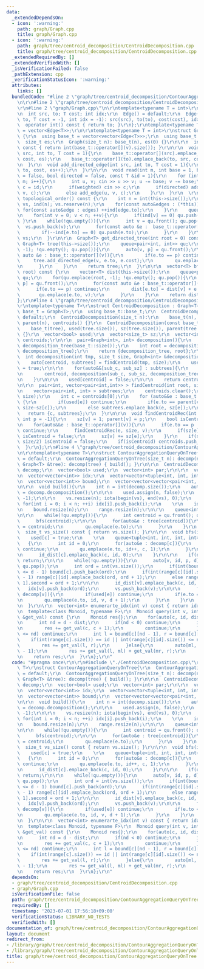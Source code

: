 ```yaml
---
data:
  _extendedDependsOn:
  - icon: ':warning:'
    path: graph/Graph.cpp
    title: graph/Graph.cpp
  - icon: ':warning:'
    path: graph/tree/centroid_decomposition/CentroidDecomposition.cpp
    title: graph/tree/centroid_decomposition/CentroidDecomposition.cpp
  _extendedRequiredBy: []
  _extendedVerifiedWith: []
  _isVerificationFailed: false
  _pathExtension: cpp
  _verificationStatusIcon: ':warning:'
  attributes:
    links: []
  bundledCode: "#line 2 \"graph/tree/centroid_decomposition/ContourAggregationQueryOnTree.cpp\"\
    \n\r\n#line 2 \"graph/tree/centroid_decomposition/CentroidDecomposition.cpp\"\n\
    \r\n#line 2 \"graph/Graph.cpp\"\n\r\ntemplate<typename T = int>\r\nstruct Edge{\r\
    \n  int src, to; T cost; int idx;\r\n  Edge() = default;\r\n  Edge(int src, int\
    \ to, T cost = -1, int idx = -1): src(src), to(to), cost(cost), idx(idx) {}\r\n\
    \  operator int() const { return to; }\r\n};\r\ntemplate<typename T> using Edges\
    \ = vector<Edge<T>>;\r\n\r\ntemplate<typename T = int>\r\nstruct Graph : vector<vector<Edge<T>>>\
    \ {\r\n  using base_t = vector<vector<Edge<T>>>;\r\n  using base_t::base_t;\r\n\
    \  size_t es;\r\n  Graph(size_t n): base_t(n), es(0) {}\r\n\r\n  int deg(int v)\
    \ const { return int(base_t::operator[](v).size()); }\r\n\r\n  void add_edge(int\
    \ src, int to, T cost = 1){\r\n    base_t::operator[](src).emplace_back(src, to,\
    \ cost, es);\r\n    base_t::operator[](to).emplace_back(to, src, cost, es++);\r\
    \n  }\r\n  void add_directed_edge(int src, int to, T cost = 1){\r\n    base_t::operator[](src).emplace_back(src,\
    \ to, cost, es++);\r\n  }\r\n\r\n  void read(int m, int base = 1, bool weighted\
    \ = false, bool directed = false, const T &id = 1){\r\n    for (int i = 0; i <\
    \ m; i++){\r\n      int u, v; cin >> u >> v; u -= base; v -= base;\r\n      T\
    \ c = id;\r\n      if(weighted) cin >> c;\r\n      if(directed) add_directed_edge(u,\
    \ v, c);\r\n      else add_edge(u, v, c);\r\n    }\r\n  }\r\n  \r\n  vector<int>\
    \ topological_order() const {\r\n    int n = int(this->size());\r\n    vector<int>\
    \ vs, ind(n); vs.reserve(n);\r\n    for(const auto&edges : (*this)){\r\n     \
    \ for(const auto&edge : edges) ++ind[edge.to];\r\n    }\r\n    queue<int> qu;\r\
    \n    for(int v = 0; v < n; ++v){\r\n      if(ind[v] == 0) qu.push(v);\r\n   \
    \ }\r\n    while(!qu.empty()){\r\n      int v = qu.front(); qu.pop();\r\n    \
    \  vs.push_back(v);\r\n      for(const auto &e :  base_t::operator[](v)){\r\n\
    \        if(--ind[e.to] == 0) qu.push(e.to);\r\n      }\r\n    }\r\n    return\
    \ vs;\r\n  }\r\n\r\n  Graph<T> get_directed_tree(int root = 0) const {\r\n   \
    \ Graph<T> tree(this->size());\r\n    queue<pair<int, int>> qu;\r\n    for(qu.emplace(root,\
    \ -1); !qu.empty(); qu.pop()){\r\n      auto[v, p] = qu.front();\r\n      for(const\
    \ auto &e : base_t::operator[](v)){\r\n        if(e.to == p) continue;\r\n   \
    \     tree.add_directed_edge(v, e.to, e.cost);\r\n        qu.emplace(e.to, v);\r\
    \n      }\r\n    }\r\n    return tree;\r\n  }\r\n\r\n  vector<T> bfs_dist(int\
    \ root) const {\r\n    vector<T> dist(this->size());\r\n    queue<pair<int, int>>\
    \ qu;\r\n    for(qu.emplace(root, -1); !qu.empty(); qu.pop()){\r\n      auto[v,\
    \ p] = qu.front();\r\n      for(const auto &e : base_t::operator[](v)){\r\n  \
    \      if(e.to == p) continue;\r\n        dist[e.to] = dist[v] + e.cost;\r\n \
    \       qu.emplace(e.to, v);\r\n      }\r\n    }\r\n    return dist;\r\n  }\r\n\
    };\r\n#line 4 \"graph/tree/centroid_decomposition/CentroidDecomposition.cpp\"\n\
    \r\ntemplate<typename T>\r\nstruct CentroidDecomposition : Graph<T>{\r\n  using\
    \ base_t = Graph<T>;\r\n  using base_t::base_t;\r\n  CentroidDecomposition() =\
    \ default;\r\n  CentroidDecomposition(size_t n):\r\n    base_t(n), used(n), sz(n),\
    \ parent(n), centroids() {}\r\n  CentroidDecomposition(const base_t &tree):\r\n\
    \    base_t(tree), used(tree.size()), sz(tree.size()), parent(tree.size()), centroids()\
    \ {}\r\n  vector<bool> used;\r\n  vector<size_t> sz;\r\n  vector<int> parent,\
    \ centroids;\r\n\r\n  pair<Graph<int>, int> decomposition(){\r\n    Graph<int>\
    \ decomposition_tree(base_t::size());\r\n    int root = decomposition(0, base_t::size(),\
    \ decomposition_tree);\r\n    return {decomposition_tree, root};\r\n  }\r\n\r\n\
    \  int decomposition(int tmp, size_t size, Graph<int> &decomposition_tree){\r\n\
    \    auto[centroid, subtrees] = findCentroid(tmp, size);\r\n    used[centroid]\
    \ = true;\r\n\r\n    for(auto&&[sub_c, sub_sz] : subtrees){\r\n      decomposition_tree.add_directed_edge(\r\
    \n        centroid, decomposition(sub_c, sub_sz, decomposition_tree), sub_sz);\r\
    \n    }\r\n\r\n    used[centroid] = false;\r\n\r\n    return centroid;\r\n  }\r\
    \n\r\n  pair<int, vector<pair<int,int>> > findCentroid(int root, size_t size){\r\
    \n    vector<pair<int, int> > subtrees;\r\n    centroids.clear();\r\n    findCentroidRec(root,\
    \ size);\r\n    int c = centroids[0];\r\n    for (auto&&e : base_t::operator[](c))\
    \ {\r\n        if(used[e]) continue;\r\n        if(e.to == parent[c]) subtrees.emplace_back(e,\
    \ size-sz[c]);\r\n        else subtrees.emplace_back(e, sz[e]);\r\n    }\r\n \
    \   return {c, subtrees};\r\n  }\r\n\r\n  void findCentroidRec(int v, size_t size,\
    \ int p = -1){\r\n    sz[v] = 1; parent[v] = p;\r\n    bool isCentroid = true;\r\
    \n    for(auto&&e : base_t::operator[](v)){\r\n      if(e.to == p || used[e])\
    \ continue;\r\n      findCentroidRec(e, size, v);\r\n      if(sz[e] > size/2)\
    \ isCentroid = false;\r\n      sz[v] += sz[e];\r\n    }\r\n    if(size-sz[v] >\
    \ size/2) isCentroid = false;\r\n    if(isCentroid) centroids.push_back(v);\r\n\
    \  }\r\n};\r\n#line 4 \"graph/tree/centroid_decomposition/ContourAggregationQueryOnTree.cpp\"\
    \n\r\ntemplate<typename T>\r\nstruct ContourAggregationQueryOnTree{\r\n  ContourAggregationQueryOnTree()\
    \ = default;\r\n  ContourAggregationQueryOnTree(size_t n): decomp(n) {}\r\n  ContourAggregationQueryOnTree(const\
    \ Graph<T> &tree): decomp(tree) { build(); }\r\n\r\n  CentroidDecomposition<T>\
    \ decomp;\r\n  vector<bool> used;\r\n  vector<int> par;\r\n\r\n  vector<int> vs;\r\
    \n  vector<vector<int>> idx;\r\n  vector<vector<tuple<int, int, int>>> id_dist;\r\
    \n  vector<vector<int>> bound;\r\n  vector<vector<vector<pair<int, int>>>> range;\r\
    \n\r\n  void build(){\r\n    int n = int(decomp.size());\r\n    auto[tree, root]\
    \ = decomp.decomposition();\r\n\r\n    used.assign(n, false);\r\n    par.assign(n,\
    \ -1);\r\n\r\n    vs.resize(n); iota(begin(vs), end(vs), 0);\r\n    idx.resize(n);\
    \ for(int i = 0; i < n; ++i) idx[i].push_back(i);\r\n    \r\n    id_dist.resize(n);\r\
    \n    bound.resize(n);\r\n    range.resize(n);\r\n\r\n    queue<int> qu; qu.push(root);\r\
    \n\r\n    while(!qu.empty()){\r\n      int centroid = qu.front(); qu.pop();\r\n\
    \      bfs(centroid);\r\n\r\n      for(auto&e : tree[centroid]){\r\n        par[e.to]\
    \ = centroid;\r\n        qu.emplace(e.to);\r\n      }\r\n    }\r\n  }\r\n\r\n\
    \  size_t vs_size() const { return vs.size(); }\r\n\r\n  void bfs(int c){\r\n\
    \    used[c] = true;\r\n    \r\n    queue<tuple<int, int, int, int>> qu;\r\n \
    \   {\r\n      int id = 0;\r\n      for(auto&e : decomp[c]){\r\n        if(used[e])\
    \ continue;\r\n        qu.emplace(e.to, id++, c, 1);\r\n      }\r\n      range[c].resize(id);\r\
    \n      id_dist[c].emplace_back(c, id, 0);\r\n    }\r\n\r\n    if(qu.empty())\
    \ return;\r\n\r\n    while(!qu.empty()){\r\n      auto[v, id, p, d] = qu.front();\
    \ qu.pop();\r\n      int ord = int(vs.size());\r\n      if(int(bound[c].size())\
    \ <= d - 1) bound[c].push_back(ord);\r\n      if(int(range[c][id].size()) <= d\
    \ - 1) range[c][id].emplace_back(ord, ord + 1);\r\n      else range[c][id][d -\
    \ 1].second = ord + 1;\r\n\r\n      id_dist[v].emplace_back(c, id, d);\r\n   \
    \   idx[v].push_back(ord);\r\n      vs.push_back(v);\r\n\r\n      for(auto&e :\
    \ decomp[v]){\r\n        if(used[e]) continue;\r\n        if(e.to == p) continue;\r\
    \n        qu.emplace(e.to, id, v, d + 1);\r\n      }\r\n    }\r\n    bound[c].push_back(vs.size());\r\
    \n  }\r\n\r\n  vector<int> enumerarte_idx(int v) const { return idx[v]; }\r\n\r\
    \n  template<class Monoid, typename F>\r\n  Monoid query(int v, int d, const F\
    \ &get_val) const {\r\n    Monoid res{};\r\n    for(auto[c, id, dist] : id_dist[v]){\r\
    \n      int nd = d - dist;\r\n      if(nd < 0) continue;\r\n      if(nd == 0){\r\
    \n        res += get_val(c, c + 1);\r\n        continue;\r\n      }\r\n      if(int(bound[c].size())\
    \ <= nd) continue;\r\n      int l = bound[c][nd - 1], r = bound[c][nd];\r\n  \
    \    if(int(range[c].size()) == id || int(range[c][id].size()) <= nd - 1){\r\n\
    \        res += get_val(l, r);\r\n      }else{\r\n        auto[ml, mr] = range[c][id][nd\
    \ - 1];\r\n        res += get_val(l, ml) + get_val(mr, r);\r\n      }\r\n    }\r\
    \n    return res;\r\n  }\r\n};\r\n"
  code: "#pragma once\r\n\r\n#include \"./CentroidDecomposition.cpp\"\r\n\r\ntemplate<typename\
    \ T>\r\nstruct ContourAggregationQueryOnTree{\r\n  ContourAggregationQueryOnTree()\
    \ = default;\r\n  ContourAggregationQueryOnTree(size_t n): decomp(n) {}\r\n  ContourAggregationQueryOnTree(const\
    \ Graph<T> &tree): decomp(tree) { build(); }\r\n\r\n  CentroidDecomposition<T>\
    \ decomp;\r\n  vector<bool> used;\r\n  vector<int> par;\r\n\r\n  vector<int> vs;\r\
    \n  vector<vector<int>> idx;\r\n  vector<vector<tuple<int, int, int>>> id_dist;\r\
    \n  vector<vector<int>> bound;\r\n  vector<vector<vector<pair<int, int>>>> range;\r\
    \n\r\n  void build(){\r\n    int n = int(decomp.size());\r\n    auto[tree, root]\
    \ = decomp.decomposition();\r\n\r\n    used.assign(n, false);\r\n    par.assign(n,\
    \ -1);\r\n\r\n    vs.resize(n); iota(begin(vs), end(vs), 0);\r\n    idx.resize(n);\
    \ for(int i = 0; i < n; ++i) idx[i].push_back(i);\r\n    \r\n    id_dist.resize(n);\r\
    \n    bound.resize(n);\r\n    range.resize(n);\r\n\r\n    queue<int> qu; qu.push(root);\r\
    \n\r\n    while(!qu.empty()){\r\n      int centroid = qu.front(); qu.pop();\r\n\
    \      bfs(centroid);\r\n\r\n      for(auto&e : tree[centroid]){\r\n        par[e.to]\
    \ = centroid;\r\n        qu.emplace(e.to);\r\n      }\r\n    }\r\n  }\r\n\r\n\
    \  size_t vs_size() const { return vs.size(); }\r\n\r\n  void bfs(int c){\r\n\
    \    used[c] = true;\r\n    \r\n    queue<tuple<int, int, int, int>> qu;\r\n \
    \   {\r\n      int id = 0;\r\n      for(auto&e : decomp[c]){\r\n        if(used[e])\
    \ continue;\r\n        qu.emplace(e.to, id++, c, 1);\r\n      }\r\n      range[c].resize(id);\r\
    \n      id_dist[c].emplace_back(c, id, 0);\r\n    }\r\n\r\n    if(qu.empty())\
    \ return;\r\n\r\n    while(!qu.empty()){\r\n      auto[v, id, p, d] = qu.front();\
    \ qu.pop();\r\n      int ord = int(vs.size());\r\n      if(int(bound[c].size())\
    \ <= d - 1) bound[c].push_back(ord);\r\n      if(int(range[c][id].size()) <= d\
    \ - 1) range[c][id].emplace_back(ord, ord + 1);\r\n      else range[c][id][d -\
    \ 1].second = ord + 1;\r\n\r\n      id_dist[v].emplace_back(c, id, d);\r\n   \
    \   idx[v].push_back(ord);\r\n      vs.push_back(v);\r\n\r\n      for(auto&e :\
    \ decomp[v]){\r\n        if(used[e]) continue;\r\n        if(e.to == p) continue;\r\
    \n        qu.emplace(e.to, id, v, d + 1);\r\n      }\r\n    }\r\n    bound[c].push_back(vs.size());\r\
    \n  }\r\n\r\n  vector<int> enumerarte_idx(int v) const { return idx[v]; }\r\n\r\
    \n  template<class Monoid, typename F>\r\n  Monoid query(int v, int d, const F\
    \ &get_val) const {\r\n    Monoid res{};\r\n    for(auto[c, id, dist] : id_dist[v]){\r\
    \n      int nd = d - dist;\r\n      if(nd < 0) continue;\r\n      if(nd == 0){\r\
    \n        res += get_val(c, c + 1);\r\n        continue;\r\n      }\r\n      if(int(bound[c].size())\
    \ <= nd) continue;\r\n      int l = bound[c][nd - 1], r = bound[c][nd];\r\n  \
    \    if(int(range[c].size()) == id || int(range[c][id].size()) <= nd - 1){\r\n\
    \        res += get_val(l, r);\r\n      }else{\r\n        auto[ml, mr] = range[c][id][nd\
    \ - 1];\r\n        res += get_val(l, ml) + get_val(mr, r);\r\n      }\r\n    }\r\
    \n    return res;\r\n  }\r\n};\r\n"
  dependsOn:
  - graph/tree/centroid_decomposition/CentroidDecomposition.cpp
  - graph/Graph.cpp
  isVerificationFile: false
  path: graph/tree/centroid_decomposition/ContourAggregationQueryOnTree.cpp
  requiredBy: []
  timestamp: '2023-07-01 17:56:18+09:00'
  verificationStatus: LIBRARY_NO_TESTS
  verifiedWith: []
documentation_of: graph/tree/centroid_decomposition/ContourAggregationQueryOnTree.cpp
layout: document
redirect_from:
- /library/graph/tree/centroid_decomposition/ContourAggregationQueryOnTree.cpp
- /library/graph/tree/centroid_decomposition/ContourAggregationQueryOnTree.cpp.html
title: graph/tree/centroid_decomposition/ContourAggregationQueryOnTree.cpp
---
```

